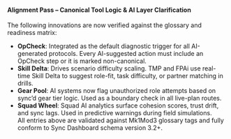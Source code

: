 #### Alignment Pass – Canonical Tool Logic & AI Layer Clarification  
The following innovations are now verified against the glossary and readiness matrix:  
- **OpCheck**: Integrated as the default diagnostic trigger for all AI-generated protocols. Every AI-suggested action must include an OpCheck step or it is marked non-canonical.
- **Skill Delta**: Drives scenario difficulty scaling. TMP and FPAi use real-time Skill Delta to suggest role-fit, task difficulty, or partner matching in drills.
- **Gear Pool**: AI systems now flag unauthorized role attempts based on sync’d gear tier logic. Used as a boundary check in all live-plan routes.
- **Squad Wheel**: Squad AI analytics surface cohesion scores, trust drift, and sync lags. Used in predictive warnings during field simulations.  
All entries above are validated against Mk1Mod3 glossary tags and fully conform to Sync Dashboard schema version 3.2+.